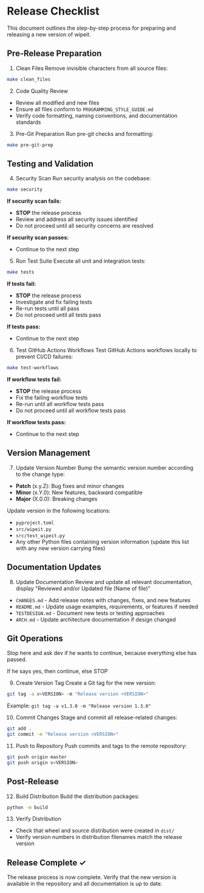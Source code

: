 # Release Checklist

This document outlines the step-by-step process for preparing
and releasing a new version of wipeit.

## Pre-Release Preparation

1. Clean Files
Remove invisible characters from all source files:
```bash
make clean_files
```

2. Code Quality Review
- Review all modified and new files
- Ensure all files conform to `PROGRAMMING_STYLE_GUIDE.md`
- Verify code formatting, naming conventions, and documentation standards

3. Pre-Git Preparation
Run pre-git checks and formatting:
```bash
make pre-git-prep
```

## Testing and Validation

4. Security Scan
Run security analysis on the codebase:
```bash
make security
```
**If security scan fails:**
- **STOP** the release process
- Review and address all security issues identified
- Do not proceed until all security concerns are resolved

**If security scan passes:**
- Continue to the next step

5. Run Test Suite
Execute all unit and integration tests:
```bash
make tests
```
**If tests fail:**
- **STOP** the release process
- Investigate and fix failing tests
- Re-run tests until all pass
- Do not proceed until all tests pass

**If tests pass:**
- Continue to the next step

6. Test GitHub Actions Workflows
Test GitHub Actions workflows locally to prevent CI/CD failures:
```bash
make test-workflows
```
**If workflow tests fail:**
- **STOP** the release process
- Fix the failing workflow tests
- Re-run until all workflow tests pass
- Do not proceed until all workflow tests pass

**If workflow tests pass:**
- Continue to the next step

## Version Management

7. Update Version Number
Bump the semantic version number according to the change type:
- **Patch** (x.y.Z): Bug fixes and minor changes
- **Minor** (x.Y.0): New features, backward compatible
- **Major** (X.0.0): Breaking changes

Update version in the following locations:
- `pyproject.toml`
- `src/wipeit.py`
- `src/test_wipeit.py`
- Any other Python files containing version information (update this list with any new version carrying files)

## Documentation Updates

8. Update Documentation
Review and update all relevant documentation, display "Reviewed and/or Updated file (Name of file)"
- `CHANGES.md` - Add release notes with changes, fixes, and new features
- `README.md` - Update usage examples, requirements, or features if needed
- `TESTDESIGN.md` - Document new tests or testing approaches
- `ARCH.md` - Update architecture documentation if design changed

## Git Operations

Stop here and ask dev if he wants to continue, because everything else has passed.

If he says yes, then continue, else STOP

9. Create Version Tag
Create a Git tag for the new version:
```bash
git tag -a v<VERSION> -m "Release version <VERSION>"
```
Example: `git tag -a v1.3.0 -m "Release version 1.3.0"`

10. Commit Changes
Stage and commit all release-related changes:
```bash
git add .
git commit -m "Release version <VERSION>"
```

11. Push to Repository
Push commits and tags to the remote repository:
```bash
git push origin master
git push origin v<VERSION>
```

## Post-Release

12. Build Distribution
Build the distribution packages:
```bash
python -m build
```

13. Verify Distribution
- Check that wheel and source distribution were created in `dist/`
- Verify version numbers in distribution filenames match the release version

## Release Complete ✓

The release process is now complete. Verify that the new version is available in the repository and all documentation is up to date.
